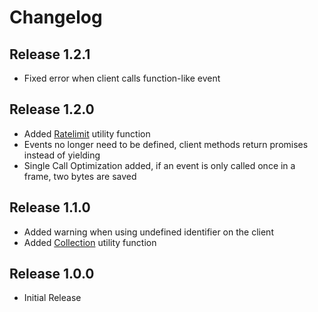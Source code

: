 # Changelog

## Release 1.2.1

- Fixed error when client calls function-like event

## Release 1.2.0

- Added [Ratelimit](1.2/Red#ratelimit) utility function
- Events no longer need to be defined, client methods return promises instead of yielding
- Single Call Optimization added, if an event is only called once in a frame, two bytes are saved

## Release 1.1.0

- Added warning when using undefined identifier on the client
- Added [Collection](1.1/Red#collection) utility function

## Release 1.0.0

- Initial Release